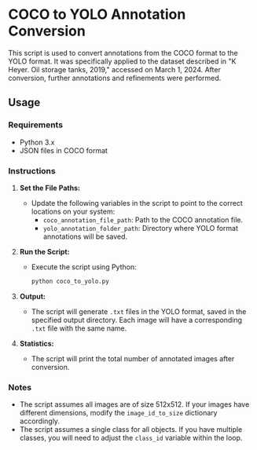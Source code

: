 # COCO to YOLO Annotation Conversion

This script is used to convert annotations from the COCO format to the YOLO format. It was specifically applied to the dataset described in "K Heyer. Oil storage tanks, 2019," accessed on March 1, 2024. After conversion, further annotations and refinements were performed.

## Usage

### Requirements
- Python 3.x
- JSON files in COCO format

### Instructions

1. **Set the File Paths:**
   - Update the following variables in the script to point to the correct locations on your system:
     - `coco_annotation_file_path`: Path to the COCO annotation file.
     - `yolo_annotation_folder_path`: Directory where YOLO format annotations will be saved.

2. **Run the Script:**
   - Execute the script using Python:
     ```bash
     python coco_to_yolo.py
     ```

3. **Output:**
   - The script will generate `.txt` files in the YOLO format, saved in the specified output directory. Each image will have a corresponding `.txt` file with the same name.

4. **Statistics:**
   - The script will print the total number of annotated images after conversion.

### Notes

- The script assumes all images are of size 512x512. If your images have different dimensions, modify the `image_id_to_size` dictionary accordingly.
- The script assumes a single class for all objects. If you have multiple classes, you will need to adjust the `class_id` variable within the loop. 
